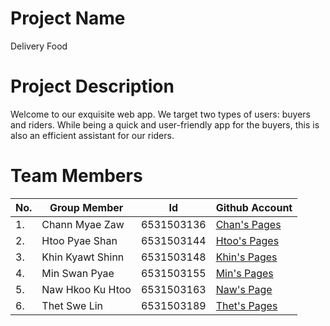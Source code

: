 # Project Name
Delivery Food

# Project Description
Welcome to our exquisite web app. We target two types of users: buyers and riders. While being a quick and user-friendly app for the buyers, this is also an efficient assistant for our riders. 

# Team Members                                                                  
|No.|Group Member    |Id         |Github Account                               |
|---|----------------|-----------|---------------------------------------------|
|1. |Chann Myae Zaw  |6531503136 |[Chan's Pages](https://github.com/ChannMyaeZaw)   |
|2. |Htoo Pyae Shan  |6531503144 |[Htoo's Pages](https://github.com/HtooPyaeShan)    |
|3. |Khin Kyawt Shinn|6531503148 |[Khin's Pages](https://github.com/KhinKyawtShinn)|
|4. |Min Swan Pyae   |6531503155 |[Min's Pages](https://github.com/LuRyan301)  |
|5. |Naw Hkoo Ku Htoo|6531503163 |[Naw's Page](https://github.com/kooku2)      |
|6. |Thet Swe Lin    |6531503189 |[Thet's Pages](https://github.com/ThetSweLin)|
